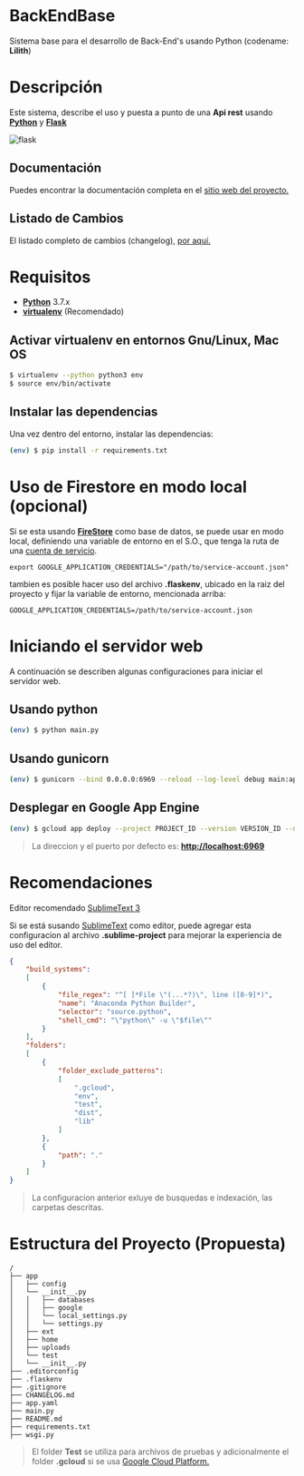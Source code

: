 
# BackEndBase
Sistema base para el desarrollo de Back-End's usando Python (codename: **Lilith**)


# Descripción
Este sistema, describe el uso y puesta a punto de una **Api rest** usando [**Python**](https://www.python.org/downloads/) y [**Flask**](http://flask.pocoo.org/)

![flask](http://flask.pocoo.org/static/badges/powered-by-flask-s.png)


## Documentación
Puedes encontrar la documentación completa en el [sitio web del proyecto.](http://docs.awesome-backend.appspot.com/)


## Listado de Cambios

El listado completo de cambios (changelog), [por aquí.](CHANGELOG.md)


# Requisitos
- [**Python**](https://www.python.org/downloads/) 3.7.x
- [**virtualenv**](https://virtualenv.pypa.io/en/stable/) (Recomendado)

## Activar virtualenv en entornos Gnu/Linux, Mac OS

```sh
$ virtualenv --python python3 env
$ source env/bin/activate
```


## Instalar las dependencias
Una vez dentro del entorno, instalar las dependencias:

```sh
(env) $ pip install -r requirements.txt
```

# Uso de Firestore en modo local (opcional)
Si se esta usando [**FireStore**](https://firebase.google.com/docs/) como base de datos, se puede usar en modo local, definiendo una variable de entorno en el S.O., que tenga la ruta de una [cuenta de servicio](https://cloud.google.com/docs/authentication/getting-started).

```
export GOOGLE_APPLICATION_CREDENTIALS="/path/to/service-account.json"
```


tambien es posible hacer uso del archivo **.flaskenv**, ubicado en la raiz del proyecto y fijar la variable de entorno, mencionada arriba:

```.flaskenv
GOOGLE_APPLICATION_CREDENTIALS=/path/to/service-account.json
```


# Iniciando el servidor web
A continuación se describen algunas configuraciones para iniciar el servidor web.


## Usando python

```sh
(env) $ python main.py
```


## Usando gunicorn

```sh
(env) $ gunicorn --bind 0.0.0.0:6969 --reload --log-level debug main:app
```

## Desplegar en Google App Engine

```sh
(env) $ gcloud app deploy --project PROJECT_ID --version VERSION_ID --no-promote
```


>La direccion y el puerto por defecto es: [**http://localhost:6969**](http://localhost:6969)


# Recomendaciones
Editor recomendado [SublimeText 3](http://www.sublimetext.com/3)

Si se está susando  [SublimeText](http://www.sublimetext.com) como editor, puede agregar esta configuracion al archivo **.sublime-project** para mejorar la experiencia de uso del editor.

```json
{
    "build_systems":
    [
        {
            "file_regex": "^[ ]*File \"(...*?)\", line ([0-9]*)",
            "name": "Anaconda Python Builder",
            "selector": "source.python",
            "shell_cmd": "\"python\" -u \"$file\""
        }
    ],
    "folders":
    [
        {
            "folder_exclude_patterns":
            [
                ".gcloud",
                "env",
                "test",
                "dist",
                "lib"
            ]
        },
        {
            "path": "."
        }
    ]
}

```

>La configuracion anterior exluye de busquedas e indexación, las carpetas descritas.


# Estructura del Proyecto (Propuesta)
```text
/
├── app
│   ├── config
│   └── __init__.py
│   │   ├── databases
│   │   ├── google
│   │   └── local_settings.py
│   │   └── settings.py
│   ├── ext
│   ├── home
│   ├── uploads
│   └── test
│   └── __init__.py
├── .editorconfig
├── .flaskenv
├── .gitignore
├── CHANGELOG.md
├── app.yaml
├── main.py
├── README.md
├── requirements.txt
├── wsgi.py
```


> El folder **Test** se utiliza para archivos de pruebas y adicionalmente el folder **.gcloud** si se usa [Google Cloud Platform.](https://cloud.google.com/)
